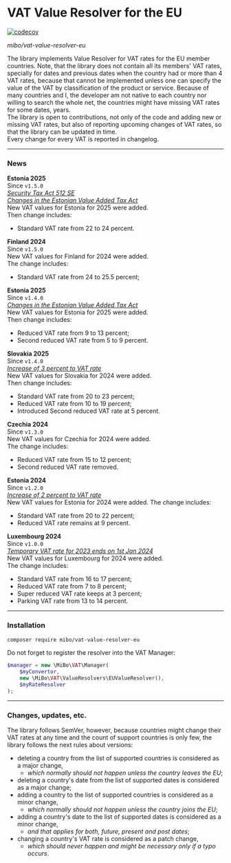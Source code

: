 # VAT Value Resolver for the EU  
[![codecov](https://codecov.io/gh/4513/vat-value-resolver-eu/graph/badge.svg?token=X1l8bJImRU)](https://codecov.io/gh/4513/vat-value-resolver-eu)  

*mibo/vat-value-resolver-eu*  

 The library implements Value Resolver for VAT rates for the EU member countries. Note, that the library
does not contain all its members' VAT rates, specially for dates and previous dates when the country had or
more than 4 VAT rates, because that cannot be implemented unless one can specify the value of the VAT
by classification of the product or service. Because of many countries and I, the developer am not native
to each country nor willing to search the whole net, the countries might have missing VAT rates for some
dates, years.  
 The library is open to contributions, not only of the code and adding new or missing VAT rates, but also
of reporting upcoming changes of VAT rates, so that the library can be updated in time.  
 Every change for every VAT is reported in changelog.

---
### News

**Estonia 2025**  
Since `v1.5.0`  
*[Security Tax Act 512 SE](https://www.riigikogu.ee/tegevus/eelnoud/eelnou/34d9788f-38ac-4530-b10b-ad2447b3ecac/julgeolekumaksu-seaduse-eelnou-512-se/)*  
*[Changes in the Estonian Value Added Tax Act](https://www.emta.ee/en/business-client/taxes-and-payment/value-added-tax#from-01012025)*  
New VAT values for Estonia for 2025 were added.  
Then change includes:
* Standard VAT rate from 22 to 24 percent.

**Finland 2024**  
Since `v1.5.0`  
New VAT values for Finland for 2024 were added.  
The change includes:  
* Standard VAT rate from 24 to 25.5 percent;

**Estonia 2025**  
Since `v1.4.0`  
*[Changes in the Estonian Value Added Tax Act](https://www.emta.ee/en/business-client/taxes-and-payment/value-added-tax#from-01012025)*  
New VAT values for Estonia for 2025 were added.  
Then change includes:
* Reduced VAT rate from 9 to 13 percent;
* Second reduced VAT rate from 5 to 9 percent.

**Slovakia 2025**  
Since `v1.4.0`  
*[Increase of 3 percent to VAT rate](https://www.epi.sk/zz/2024-278#cl-VII)*  
New VAT values for Slovakia for 2024 were added.  
Then change includes:  
* Standard VAT rate from 20 to 23 percent;
* Reduced VAT rate from 10 to 19 percent;
* Introduced Second reduced VAT rate at 5 percent.

**Czechia 2024**  
Since `v1.3.0`  
New VAT values for Czechia for 2024 were added.  
The change includes:  
* Reduced VAT rate from 15 to 12 percent;
* Second reduced VAT rate removed.

**Estonia 2024**  
Since `v1.2.0`  
*[Increase of 2 percent to VAT rate](https://www.riigikogu.ee/tegevus/eelnoud/eelnou/d0b2635d-5314-4d28-842b-b961c167350a/kaibemaksuseaduse-ja-maksukorralduse-seaduse-muutmise-seadus)*  
New VAT values for Estonia for 2024 were added.
The change includes:  
* Standard VAT rate from 20 to 22 percent;
* Reduced VAT rate remains at 9 percent.  

**Luxembourg 2024**  
Since `v1.0.0`   
*[Temporary VAT rate for 2023 ends on 1st Jan 2024](https://legilux.public.lu/eli/etat/leg/loi/2022/10/26/a534/jo)*  
New VAT values for Luxembourg for 2024 were added.  
The change includes:  
* Standard VAT rate from 16 to 17 percent;  
* Reduced VAT rate from 7 to 8 percent;
* Super reduced VAT rate keeps at 3 percent;
* Parking VAT rate from 13 to 14 percent.

---
### Installation

```bash
composer require mibo/vat-value-resolver-eu
```

Do not forget to register the resolver into the VAT Manager:
```php
$manager = new \MiBo\VAT\Manager(
    $myConvertor,
    new \MiBo\VAT\ValueResolvers\EUValueResolver(),
    $myRateResolver
);
```

---
### Changes, updates, etc.
 The library follows SemVer, however, because countries might change their VAT rates at any time and the
count of support countries is only few, the library follows the next rules about versions:
* deleting a country from the list of supported countries is considered as a major change,
  * *which normally should not happen unless the country leaves the EU*;
* deleting a country's date from the list of supported dates is considered as a major change;
* adding a country to the list of supported countries is considered as a minor change,
  * *which normally should not happen unless the country joins the EU*;
* adding a country's date to the list of supported dates is considered as a minor change,
  * *and that applies for both, future, present and post dates*;
* changing a country's VAT rate is considered as a patch change,
  * *which should never happen and might be necessary only if a typo occurs*.
